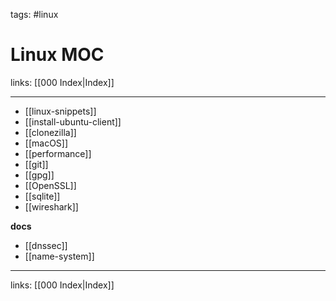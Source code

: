 tags: #linux

# Linux MOC

links: [[000 Index|Index]]

---

- [[linux-snippets]]
- [[install-ubuntu-client]]
- [[clonezilla]]
- [[macOS]]
- [[performance]]
- [[git]]
- [[gpg]]
- [[OpenSSL]]
- [[sqlite]]
- [[wireshark]]

**docs**
- [[dnssec]]
- [[name-system]]

---
links: [[000 Index|Index]]